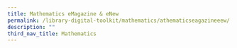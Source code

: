 ```yaml
---
title: Mathematics eMagazine & eNew
permalink: /library-digital-toolkit/mathematics/athematicseagazineeew/
description: ""
third_nav_title: Mathematics
---
```

